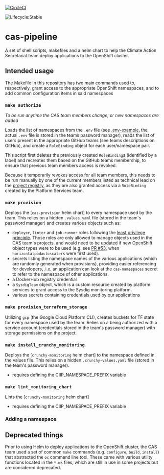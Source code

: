 [![CircleCI](https://circleci.com/gh/bcgov/cas-pipeline/tree/master.svg?style=svg)](https://circleci.com/gh/bcgov/cas-pipeline/tree/master)

![Lifecycle:Stable](https://img.shields.io/badge/Lifecycle-Stable-97ca00)

# cas-pipeline

A set of shell scripts, makefiles and a helm chart to help the Climate Action Secretariat team deploy applications to the OpenShift cluster.

## Intended usage

The Makefile in this repository has two main commands used to, respectively, grant access to the appropriate OpenShift namespaces, and to add common configuration items in said namespaces

### `make authorize`

*To be run anytime the CAS team members change, or new namespaces are added*

Loads the list of namespaces from the `.env` file (see [.env-example](), the actual `.env` file is stored in the teams password manager), reads the list of users present in the appropriate GitHub teams (see teams descriptions on GitHub), and create a `RoleBinding` object for each user/namespace pair.

This script first deletes the previously created `RoleBinding`s (identified by a label) and recreates them based on the GitHub teams membership, to ensure that previous team members access is revoked.

Because it temporarily revokes access for all team members, this needs to be run manually by one of the current members listed as technical lead on the [project registry](https://registry.developer.gov.bc.ca/), as they are also granted access via a `RoleBinding` created by the Platform Services team.

### `make provision`

Deploys the [`cas-provision` helm chart] to every namespace used by the team. This relies on a hidden `.values.yaml` file (stored in the team's password manager) and creates various objects such as:

- `deployer`, `linter` and `job-runner` roles following the [least privilege principle]. Those roles are only allowed to manage objects used in the CAS team's projects, and would need to be updated if new OpenShift object types were to be used (e.g. see [PR #53](https://github.com/bcgov/cas-pipeline/pull/53), when `horizontalpodautoscalers` were first used).
- secrets listing the namespace names of the various applications (which are randomly generated when provisions), providing easier referencing for developers, .i.e. an application can look at the `cas-namespaces` secret to refer to the namespace of other applications.
- a DockerHub registry credential
- a `SysdigTeam` object, which is a custom resource created by platform services to grant access to the Sysdig monitoring platform.
- various secrets containing credentials used by our applications

### `make provision_terraform_storage`

Utilizing `gcp` (the Google Cloud Platform CLI), creates buckets for TF state for every namespace used by the team. Relies on a being authorized with a service account (credentials stored in the team's password manager) with storage permissions on the project.

### `make install_crunchy_monitoring`

Deploys the [`crunchy-monitoring` helm chart] to the namespace defined in the values file. This relies on a hidden `.crunchy-values.yaml` file (stored in the team's password manager).

- requires defining the CIIP_NAMESPACE_PREFIX variable

### `make lint_monitoring_chart`

Lints the [`crunchy-monitoring` helm chart]

- requires defining the CIIP_NAMESPACE_PREFIX variable


### Adding a namespace



## Deprecated things

Prior to using Helm to deploy applications to the OpenShift cluster, the CAS team used a set of common `make` commands (e.g. `configure`, `build`, `install`) that abstracted the `oc` command line tool. These came with various utility functions located in the `*.mk` files, which are still in use in some projects but are considered deprecated.

[least privilege principle]: https://csrc.nist.gov/glossary/term/least-privilege
